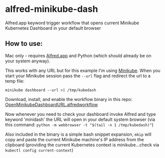 # alfred-minikube-dash

Alfred.app keyword trigger workflow that opens current Minikube Kubernetes Dashboard in your default browser

## How to use:

Mac only - requires [Alfred.app](https://www.alfredapp.com) and Python (which should already be on your system anyway). 

This works with any URL but for this example I'm using [Minikube](https://kubernetes.io/docs/tasks/tools/install-minikube/). When you start your Minikube session pass the `--url` flag and redirect the url to a temp file:

```
minikube dashboard --url >| /tmp/kubedash
```

Download, install, and enable the workflow binary in this repo: [OpenMinikubeDashboardURL.alfredworkflow](https://github.com/steadystatic/alfred-minikube-dash/blob/master/OpenMinikubeDashboardURL.alfredworkflow?raw=true)

Now whenever you need to check your dashboard invoke Alfred and type keyword 'minidash' the URL will open in your default system browser (via this command: `python -m webbrowser -t "$(tail -n 1 /tmp/kubedash)"`)

Also included in the binary is a simple bash snippet expansion, `mkip` will copy and paste the current Minikube machine's IP address from the clipboard (providing the current Kubernetes context is minikube...check via `kubectl config current-context`)


